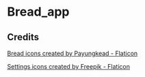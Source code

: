 # Bread_app

## Credits

<a href="https://www.flaticon.com/free-icons/bread" title="bread icons">Bread icons created by Payungkead - Flaticon</a>

<a href="https://www.flaticon.com/free-icons/settings" title="settings icons">Settings icons created by Freepik - Flaticon</a>

